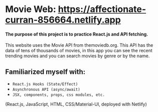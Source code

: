 # Movie Web: https://affectionate-curran-856664.netlify.app

#### The purpose of this project is to practice React.js and API fetching.

This website uses the Movie API from themoviedb.org. This API has the data of tens of thousands of movies, in this app you can see the recent trending movies and you can search movies by genre or by the name.

## Familiarized myself with:
- `React.js Hooks (State/Effect)`
- `Asynchronous API (async/await)`
- `JSX, components, props, css modules, etc.`

(React.js, JavaScript, HTML, CSS/Material-UI, deployed with Netlify)
